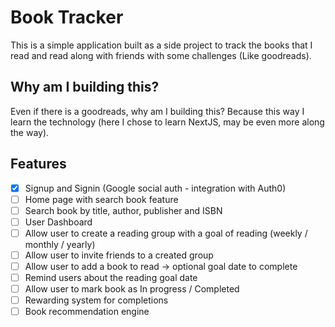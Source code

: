 # Book Tracker

This is a simple application built as a side project to track the books that I read and read along with friends with some challenges (Like goodreads).

## Why am I building this?

Even if there is a goodreads, why am I building this? Because this way I learn the technology (here I chose to learn NextJS, may be even more along the way).

## Features

- [x] Signup and Signin (Google social auth - integration with Auth0)
- [ ] Home page with search book feature
- [ ] Search book by title, author, publisher and ISBN
- [ ] User Dashboard
- [ ] Allow user to create a reading group with a goal of reading (weekly / monthly / yearly)
- [ ] Allow user to invite friends to a created group
- [ ] Allow user to add a book to read -> optional goal date to complete
- [ ] Remind users about the reading goal date
- [ ] Allow user to mark book as In progress / Completed
- [ ] Rewarding system for completions
- [ ] Book recommendation engine
